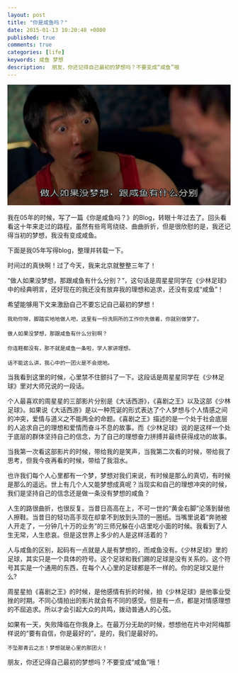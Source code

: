 ```yaml
---
layout: post
title: "你是咸鱼吗？"
date: 2015-01-13 10:20:48 +0800
published: true
comments: true
categories: [life]
keywords: 咸鱼 梦想
description:  朋友，你还记得自己最初的梦想吗？不要变成“咸鱼”哦
---
```

![咸鱼](/images/blog/salted_fish.jpg)

我在05年的时候，写了一篇《你是咸鱼吗？》的Blog，转眼十年过去了。回头看看这十年来走过的路程，虽然有些弯弯绕绕、曲曲折折，但是很欣慰的是，我还记得当初的梦想，我没有变成咸鱼。


下面是我05年写得blog，整理并转载一下。


时间过的真快啊！过了今天，我来北京就整整三年了！

“做人如果没梦想，那跟咸鱼有什么分别？”，这句话是周星星同学在《少林足球》中的经典明言，还好现在的我还没有放弃我的理想和追求，还没有变成“咸鱼”！

希望能够用下文来激励自己不要忘记自己最初的梦想！

    我劝你呀，脚踏实地地做人吧，这里有一份洗厕所的工作你先做着，你就别做梦了。

    做人如果没梦想，那跟咸鱼有什么分别啊？

    你连鞋都没有，那不就是咸鱼一条啦，学人家讲理想。

    话不能这么讲，我心中的一团火是不会熄地。

当我看到这里的时候，心里禁不住颤抖了一下。这段话是周星星同学在《少林足球》里对大师兄说的一段话。

个人最喜欢的周星星的三部影片分别是《大话西游》，《喜剧之王》以及这部《少林足球》。如果说《大话西游》是以一种荒诞的形式表达了个人梦想与个人情感之间的冲突，爱情与道义之不能两全的命题。《喜剧之王》描述的是一个处于社会底层的人追求自己的理想和爱情而奋斗不息的故事。而《少林足球》说的是这样一个处于底层的群体坚持自己的信念，为了自己的理想奋力拼搏并最终获得成功的故事。

当我第一次看这部影片的时候，带给我的是笑声，当我第二次看的时候，带给我了思考，但我今夜再看的时候，带给了我泪水。

也许我们每个人心里都有一个梦，梦想对我们来说，有时候是那么的真切，有时候是那么的遥远。世上有几个人又能梦想成真呢？当现实和自己的理想冲突的时候，我们是坚持自己的信念还是做一条没有梦想的咸鱼？

人生的路很曲折，也很反复。当昔日高高在上，不可一世的“黄金右脚”沦落到替他人擦鞋。当昔日的轻功高手现在却拿不到放到头顶的一圈纸。当嘴里说着“奔驰被人开走了，一分钟几十万的业务”的三师兄躲在小店里吃小面的时候。我看到了人生无常，人生悲哀。但是这世界上多少的人是这样活着的？

人与咸鱼的区别，起码有一点就是人是有梦想的，而咸鱼没有。《少林足球》里的足球，其实只是一个具体的符号。这个足球和我们踢的足球是没有关系的。这个符号其实是一个通用的东西，在每个人心里的足球都是不一样的。你的足球又是什么?

周星星拍《喜剧之王》的时候，是他感情有折的时候，拍《少林足球》是他事业受挫的时期。不同心情拍出的影片就会有不同的感受。但是有一点，都是对情感理想的不屈追求。所以才会引起大众的共鸣，拨动普通人的心弦。

如果有一天，失败降临在你我身上。在最万分无助的时候，想想他在片中对阿梅那样说的“要有自信，你是最好的”，是的，我们是最好的。

    不坠那青云之志！梦想就是心里的那团火！

朋友，你还记得自己最初的梦想吗？不要变成“咸鱼”哦！